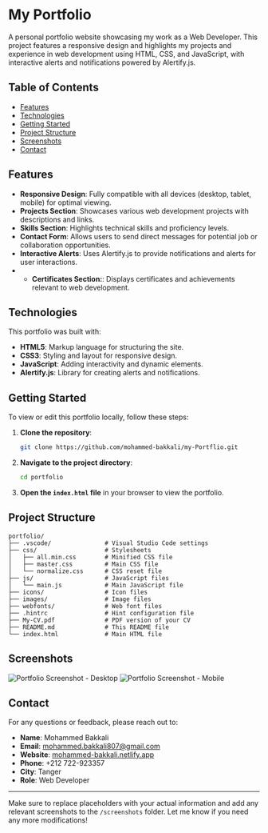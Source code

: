 # My Portfolio

A personal portfolio website showcasing my work as a Web Developer. This project features a responsive design and highlights my projects and experience in web development using HTML, CSS, and JavaScript, with interactive alerts and notifications powered by Alertify.js.

## Table of Contents
- [Features](#features)
- [Technologies](#technologies)
- [Getting Started](#getting-started)
- [Project Structure](#project-structure)
- [Screenshots](#screenshots)
- [Contact](#contact)

## Features
- **Responsive Design**: Fully compatible with all devices (desktop, tablet, mobile) for optimal viewing.
- **Projects Section**: Showcases various web development projects with descriptions and links.
- **Skills Section**: Highlights technical skills and proficiency levels.
- **Contact Form**: Allows users to send direct messages for potential job or collaboration opportunities.
- **Interactive Alerts**: Uses Alertify.js to provide notifications and alerts for user interactions.
- - **Certificates Section:**:  Displays certificates and achievements relevant to web development.

## Technologies
This portfolio was built with:
- **HTML5**: Markup language for structuring the site.
- **CSS3**: Styling and layout for responsive design.
- **JavaScript**: Adding interactivity and dynamic elements.
- **Alertify.js**: Library for creating alerts and notifications.

## Getting Started
To view or edit this portfolio locally, follow these steps:

1. **Clone the repository**:
   ```bash
   git clone https://github.com/mohammed-bakkali/my-Portflio.git
   ```

2. **Navigate to the project directory**:
   ```bash
   cd portfolio
   ```

3. **Open the `index.html` file** in your browser to view the portfolio.

## Project Structure
```
portfolio/
├── .vscode/               # Visual Studio Code settings
├── css/                   # Stylesheets
│   ├── all.min.css        # Minified CSS file
│   ├── master.css         # Main CSS file
│   └── normalize.css      # CSS reset file
├── js/                    # JavaScript files
│   └── main.js            # Main JavaScript file
├── icons/                 # Icon files
├── images/                # Image files
├── webfonts/              # Web font files
├── .hintrc                # Hint configuration file
├── My-CV.pdf              # PDF version of your CV
├── README.md              # This README file
└── index.html             # Main HTML file

```

## Screenshots
![Portfolio Screenshot - Desktop](./screenshots/desktop.png)
![Portfolio Screenshot - Mobile](./screenshots/mobile.png)

## Contact

For any questions or feedback, please reach out to:

- **Name**: Mohammed Bakkali
- **Email**: [mohammed.bakkali807@gmail.com](mailto:mohammed.bakkali807@gmail.com)
- **Website**: [mohammed-bakkali.netlify.app](https://mohammed-bakkali.netlify.app/)
- **Phone**: +212 722-923357
- **City**: Tanger
- **Role**: Web Developer

---

Make sure to replace placeholders with your actual information and add any relevant screenshots to the `/screenshots` folder. Let me know if you need any more modifications!
